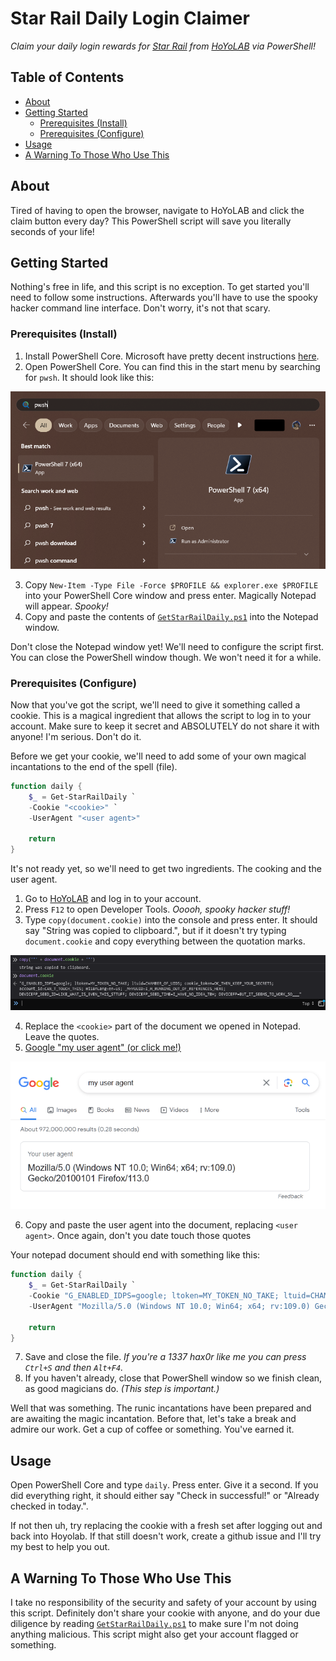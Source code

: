 <!-- omit in toc -->
# Star Rail Daily Login Claimer

*Claim your daily login rewards for [Star Rail](https://hsr.hoyoverse.com/en/) from [HoYoLAB](https://hoyolab.com) via PowerShell!*

<!-- omit in toc -->
## Table of Contents

- [About](#about)
- [Getting Started](#getting-started)
  - [Prerequisites (Install)](#prerequisites-install)
  - [Prerequisites (Configure)](#prerequisites-configure)
- [Usage](#usage)
- [A Warning To Those Who Use This](#a-warning-to-those-who-use-this)

## About

Tired of having to open the browser, navigate to HoYoLAB and click the claim
button every day? This PowerShell script will save you literally seconds of your
life!

## Getting Started

Nothing's free in life, and this script is no exception. To get started you'll
need to follow some instructions. Afterwards you'll have to use the spooky
hacker command line interface. Don't worry, it's not that scary.

### Prerequisites (Install)

1. Install PowerShell Core. Microsoft have pretty decent instructions
   [here](https://learn.microsoft.com/en-us/powershell/scripting/install/installing-powershell-on-windows?view=powershell-7.3).
2. Open PowerShell Core. You can find this in the start menu by searching for
   `pwsh`. It should look like this:  

<p align="center">
  <img src="./res/start_menu_powershell_core.png" alt="Opening powershell core via the start menu">
</p>

3. Copy `New-Item -Type File -Force $PROFILE && explorer.exe $PROFILE` into your
   PowerShell Core window and press enter. Magically Notepad will appear.
   _Spooky!_
4. Copy and paste the contents of [`GetStarRailDaily.ps1`](./GetStarRailDaily.ps1)
   into the Notepad window.

Don't close the Notepad window yet! We'll need to configure the script first.
You can close the PowerShell window though. We won't need it for a while.

### Prerequisites (Configure)

Now that you've got the script, we'll need to give it something called a cookie.
This is a magical ingredient that allows the script to log in to your account.
Make sure to keep it secret and ABSOLUTELY do not share it with anyone! I'm
serious. Don't do it.

Before we get your cookie, we'll need to add some of your own magical
incantations to the end of the spell (file).

```powershell
function daily {
    $_ = Get-StarRailDaily `
    -Cookie "<cookie>" `
    -UserAgent "<user agent>"

    return
}
```

It's not ready yet, so we'll need to get two ingredients. The cooking and the
user agent.

1. Go to [HoYoLAB](http://hoyolab.com) and log in to your account.
2. Press `F12` to open Developer Tools. _Ooooh, spooky hacker stuff!_
3. Type `copy(document.cookie)` into the console and press enter.
   It should say "String was copied to clipboard.", but if it doesn't try typing
   `document.cookie` and copy everything between the quotation marks.

<p align="center">
  <img src="./res/hoyolab_cookies.png" alt="Getting the HoYoLAB cookies from your browser, using the developer tools">
</p>

4. Replace the `<cookie>` part of the document we opened in Notepad. Leave the
   quotes.
5. [Google "my user agent" (or click me!)](https://www.google.com/search?q=my%20user%20agent)

<p align="center">
  <img src="./res/google_user_agent.png" alt="Google search of my user agent">
</p>

6. Copy and paste the user agent into the document, replacing `<user agent>`.
   Once again, don't you date touch those quotes

Your notepad document should end with something like this:

```powershell
function daily {
    $_ = Get-StarRailDaily `
    -Cookie "G_ENABLED_IDPS=google; ltoken=MY_TOKEN_NO_TAKE; ltuid=CHAMBER_OF_UIDS; cookie_token=OK_THEN_KEEP_YOUR_SECRETS; account_id=CAN_T_TOUCH_THIS; mi18nLang=en-us; _MHYUUID=I_M_RUNNING_OUT_OF_REFERENCES_HERE; DEVICEFP_SEED_ID=LIKE_WHAT_IS_EVEN_THIS_STTUFF; DEVICEFP_SEED_TIME=I_HAVE_NO_IDEA_TBH; DEVICEFP=BUT_IT_SEEMS_TO_WORK_SO___" `
    -UserAgent "Mozilla/5.0 (Windows NT 10.0; Win64; x64; rv:109.0) Gecko/20100101 Firefox/113.0"

    return
}
```

7. Save and close the file. _If you're a 1337 hax0r like me you can press
   `Ctrl+S` and then `Alt+F4`._
8. If you haven't already, close that PowerShell window so we finish clean, as
    good magicians do. _(This step is important.)_

Well that was something. The runic incantations have been prepared and are
awaiting the magic incantation. Before that, let's take a break and admire our
work. Get a cup of coffee or something. You've earned it.

## Usage

Open PowerShell Core and type `daily`. Press enter. Give it a second. If you did
everything right, it should either say "Check in successful!" or "Already
checked in today.". 

If not then uh, try replacing the cookie with a fresh set after logging out and
back into Hoyolab. If that still doesn't work, create a github issue and I'll
try my best to help you out.

## A Warning To Those Who Use This

I take no responsibility of the security and safety of your account by using
this script. Definitely don't share your cookie with anyone, and do your due
diligence by reading [`GetStarRailDaily.ps1`](./GetStarRailDaily.ps1) to make
sure I'm not doing anything malicious. This script might also get your account
flagged or something. 

